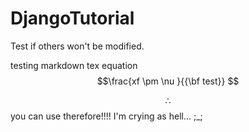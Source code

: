 # DjangoTutorial

Test if others won't be modified.

testing markdown tex equation
$$\frac{xf \pm \nu }{{\bf test}} $$

$$\therefore$$
you can use therefore!!!!
I'm crying as hell... ;_;